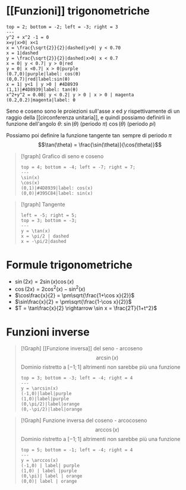 # [[Funzioni]] trigonometriche

```desmos-graph
top = 2; bottom = -2; left = -3; right = 3
---
y^2 + x^2 -1 = 0
x=y|x>0| x<1
x = \frac{\sqrt{2}}{2}|dashed|y>0| y < 0.70
x = 1|dashed
y = \frac{\sqrt{2}}{2}|dashed|x>0| x < 0.7
x = 0| y < 0.7| y > 0|red
y = 0| x <0.7| x > 0|purple
(0.7,0)|purple|label: cos(θ)
(0,0.7)|red|label:sin(θ)
x = 1| y<1 | y >0 | #4D8939
(1,1)|#4D8939|label: tan(θ)
x^2+y^2 = 0.08| y < 0.2| y > 0 | x > 0 | magenta
(0.2,0.2)|magenta|label: θ
```

Seno e coseno sono le proiezioni sull'asse $x$ ed $y$ rispettivamente di un raggio della [[circonferenza unitaria]], e quindi possiamo definirli in funzione dell'angolo $\theta$:
$\sin(\theta)$ (periodo $\pi$)
$\cos(\theta)$ (periodo $pi$)

Possiamo poi definire la funzione tangente $\tan$ sempre di periodo $\pi$
$$\tan(\theta) = \frac{\sin(\theta)}{\cos(\theta)}$$ 



>[!graph] Grafico di seno e coseno
>```desmos-graph
>top = 4; bottom = -4; left = -7; right = 7;
>---
>\sin(x)
>\cos(x)
>(0,1)|#4D8939|label: cos(x)
>(0,0)|#395C84|label: sin(x)
>```

>[!graph] Tangente
>```desmos-graph
>left = -5; right = 5;
>top = 3; bottom = -3;
>---
>y = \tan(x)
>x = \pi/2 | dashed
>x = -\pi/2|dashed
>```


# Formule trigonometriche
- $\sin(2x) = 2\sin(x)\cos(x)$
- $\cos(2x) = 2\cos^2(x)-\sin^2(x)$
- $\cos\frac{x}{2} = \pm\sqrt{\frac{1+\cos x}{2}}$
- $\sin\frac{x}{2} = \pm\sqrt{\frac{1-\cos x}{2}}$
- $T = \tan\frac{x}{2} \rightarrow \sin x = \frac{2T}{1+t^2}$


# Funzioni inverse
>[!Graph] [[Funzione inversa]] del seno - arcoseno
>$$\arcsin(x)$$
>Dominio ristretto a $[-1;1]$ altrimenti non sarebbe più una funzione
>
>```desmos-graph
>top = 3; bottom = -3; left = -4; right = 4
>---
>y = \arcsin(x)
>(-1,0)|label|purple
>(1,0)|label|purple
>(0,\pi/2)|label|orange
>(0,-\pi/2)|label|orange
>```

>[!Graph] Funzione inversa del coseno - arcocoseno
>$$\arccos(x)$$
>Dominio ristretto a $[-1;1]$ altrimenti non sarebbe più una funzione
>```desmos-graph
>top = 5; bottom = -1; left = -4; right = 4
>---
>y = \arccos(x)
>(-1,0) | label| purple  
>(1,0) | label |purple 
>(0,\pi)| label | orange
>(0,0)| label | orange
>```
>